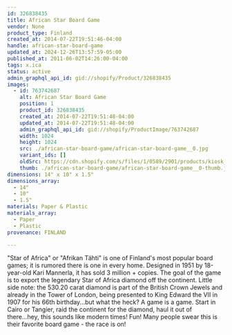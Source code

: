 ```yaml
---
id: 326838435
title: African Star Board Game
vendor: None
product_type: Finland
created_at: 2014-07-22T19:51:46-04:00
handle: african-star-board-game
updated_at: 2024-12-26T13:57:59-05:00
published_at: 2011-06-02T14:26:00-04:00
tags: x.ica
status: active
admin_graphql_api_id: gid://shopify/Product/326838435
images:
  - id: 763742687
    alt: African Star Board Game
    position: 1
    product_id: 326838435
    created_at: 2014-07-22T19:51:48-04:00
    updated_at: 2014-07-22T19:51:48-04:00
    admin_graphql_api_id: gid://shopify/ProductImage/763742687
    width: 1024
    height: 1024
    src: ./african-star-board-game/african-star-board-game__0.jpg
    variant_ids: []
    oldSrc: https://cdn.shopify.com/s/files/1/0589/2901/products/kiosk_fi_africanstar.jpeg?v=1406073108
    thumb: ./african-star-board-game/african-star-board-game__0-thumb.jpg
dimensions: 14" x 10" x 1.5"
dimensions_array:
  - 14"
  - 10"
  - 1.5"
materials: Paper & Plastic
materials_array:
  - Paper
  - Plastic
provenance: FINLAND

---
```


"Star of Africa" or "Afrikan Tähti" is one of Finland's most popular board games; it is rumored there is one in every home. Designed in 1951 by 18-year-old Kari Mannerla, it has sold 3 million + copies. The goal of the game is to export the legendary Star of Africa diamond off the continent. Little side note: the 530.20 carat diamond is part of the British Crown Jewels and already in the Tower of London, being presented to King Edward the VII in 1907 for his 66th birthday...but what the heck? A game is a game. Start in Cairo or Tangier, raid the continent for the diamond, haul it out of there...hey, this sounds like modern times! Fun! Many people swear this is their favorite board game - the race is on!